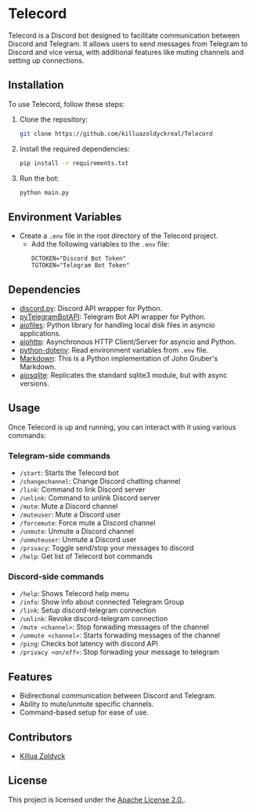 # Telecord

Telecord is a Discord bot designed to facilitate communication between Discord and Telegram. It allows users to send messages from Telegram to Discord and vice versa, with additional features like muting channels and setting up connections.

## Installation

To use Telecord, follow these steps:

1. Clone the repository:

   ```bash
   git clone https://github.com/killuazoldyckreal/Telecord
   ```

2. Install the required dependencies:

   ```bash
   pip install -r requirements.txt
   ```

3. Run the bot:
   ```bash
   python main.py
   ```

## Environment Variables

- Create a `.env` file in the root directory of the Telecord project.
   - Add the following variables to the `.env` file:
     ```
     DCTOKEN="Discord Bot Token"
     TGTOKEN="Telegram Bot Token"
     ```
   
## Dependencies

- [discord.py](https://pypi.org/project/discord.py/): Discord API wrapper for Python.
- [pyTelegramBotAPI](https://pypi.org/project/pyTelegramBotAPI/): Telegram Bot API wrapper for Python.
- [aiofiles](https://pypi.org/project/aiofiles/): Python library for handling local disk files in asyncio applications.
- [aiohttp](https://pypi.org/project/aiohttp/): Asynchronous HTTP Client/Server for asyncio and Python.
- [python-dotenv](https://pypi.org/project/python-dotenv/): Read environment variables from `.env` file.
- [Markdown](https://pypi.org/project/Markdown/): This is a Python implementation of John Gruber's Markdown.
- [aiosqlite](https://pypi.org/project/aiosqlite/): Replicates the standard sqlite3 module, but with async versions.

## Usage

Once Telecord is up and running, you can interact with it using various commands:

### Telegram-side commands
- `/start`: Starts the Telecord bot
- `/changechannel`: Change Discord chatting channel
- `/link`: Command to link Discord server
- `/unlink`: Command to unlink Discord server
- `/mute`: Mute a Discord channel
- `/muteuser`: Mute a Discord user
- `/forcemute`: Force mute a Discord channel
- `/unmute`: Unmute a Discord channel
- `/unmuteuser`: Unmute a Discord user
- `/privacy`: Toggle send/stop your messages to discord
- `/help`: Get list of Telecord bot commands

### Discord-side commands
- `/help`: Shows Telecord help menu
- `/info`: Show info about connected Telegram Group
- `/link`: Setup discord-telegram connection
- `/unlink`: Revoke discord-telegram connection
- `/mute <channel>`: Stop forwading messages of the channel
- `/unmute <channel>`: Starts forwading messages of the channel
- `/ping`: Checks bot latency with discord API
- `/privacy <on/off>`: Stop forwading your message to telegram

## Features

- Bidirectional communication between Discord and Telegram.
- Ability to mute/unmute specific channels.
- Command-based setup for ease of use.

## Contributors

- [Killua Zoldyck](https://github.com/killuazoldyckreal)

## License

This project is licensed under the [Apache License 2.0.](LICENSE).
